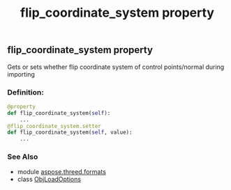 ﻿---
title: flip_coordinate_system property
second_title: Aspose.3D for Python via .NET API References
description: 
type: docs
weight: 80
url: /python-net/aspose.threed.formats/objloadoptions/flip_coordinate_system/
is_root: false
---

## flip_coordinate_system property


Gets or sets whether flip coordinate system of control points/normal during importing
### Definition:
```python
@property
def flip_coordinate_system(self):
    ...
@flip_coordinate_system.setter
def flip_coordinate_system(self, value):
    ...
```

### See Also
* module [aspose.threed.formats](../../)
* class [ObjLoadOptions](/3d/python-net/aspose.threed.formats/objloadoptions)
